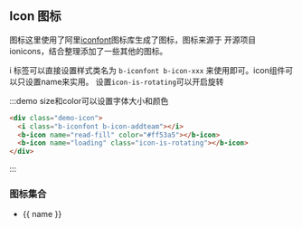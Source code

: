 ## Icon 图标

图标这里使用了阿里[iconfont](https://www.iconfont.cn/)图标库生成了图标，图标来源于
开源项目 ionicons，结合整理添加了一些其他的图标。

i 标签可以直接设置样式类名为 `b-iconfont b-icon-xxx` 来使用即可。icon组件可以只设置name来实用。 设置`icon-is-rotating`可以开启旋转

:::demo size和color可以设置字体大小和颜色
```html
<div class="demo-icon">
  <i class="b-iconfont b-icon-addteam"></i>
  <b-icon name="read-fill" color="#ff53a5"></b-icon>
  <b-icon name="loading" class="icon-is-rotating"></b-icon>
</div>
```
:::

### 图标集合

<ul class="icon-list">
    <li v-for="name in $icon" :key="name" class="list-complete-item">
        <span>
            <i :class="['b-iconfont' , name]"></i>
            <span class="icon-name">{{ name }}</span>
        </span>
    </li>
</ul>
